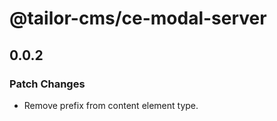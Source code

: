 # @tailor-cms/ce-modal-server

## 0.0.2

### Patch Changes

- Remove prefix from content element type.
